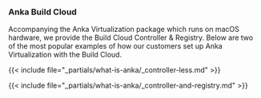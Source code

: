 ---
---

### Anka Build Cloud

Accompanying the Anka Virtualization package which runs on macOS hardware, we provide the Build Cloud Controller & Registry. Below are two of the most popular examples of how our customers set up Anka Virtualization with the Build Cloud.

{{< include file="_partials/what-is-anka/_controller-less.md" >}}

{{< include file="_partials/what-is-anka/_controller-and-registry.md" >}}

